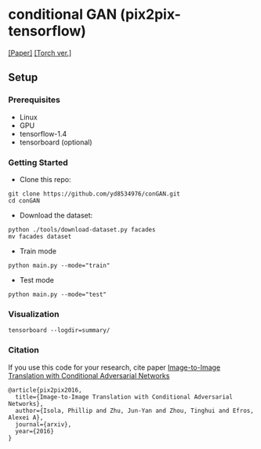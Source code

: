 # conditional GAN (pix2pix-tensorflow)

[[Paper]](https://arxiv.org/pdf/1611.07004v1.pdf) [[Torch ver.]](https://github.com/phillipi/pix2pix)


## Setup
### Prerequisites
- Linux
- GPU
- tensorflow-1.4
- tensorboard (optional)
### Getting Started

- Clone this repo:
````
git clone https://github.com/yd8534976/conGAN.git
cd conGAN
````
- Download the dataset:
````
python ./tools/download-dataset.py facades
mv facades dataset
````
- Train mode
````
python main.py --mode="train"
````
- Test mode
````
python main.py --mode="test"
````
### Visualization
````
tensorboard --logdir=summary/
````
### Citation
If you use this code for your research, cite paper [Image-to-Image Translation with Conditional Adversarial Networks](https://arxiv.org/pdf/1611.07004v1.pdf)
````
@article{pix2pix2016,
  title={Image-to-Image Translation with Conditional Adversarial Networks},
  author={Isola, Phillip and Zhu, Jun-Yan and Zhou, Tinghui and Efros, Alexei A},
  journal={arxiv},
  year={2016}
}
````
